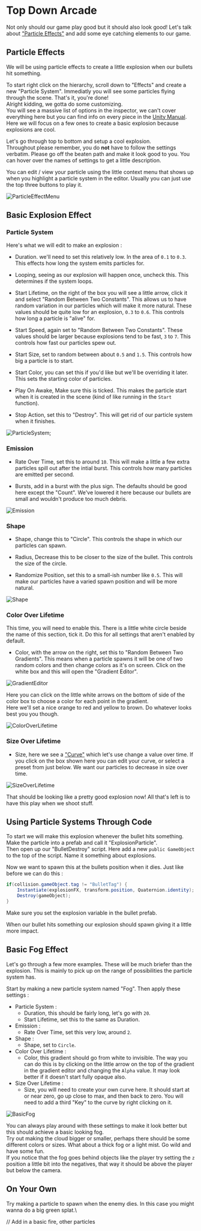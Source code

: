 # Top Down Arcade

Not only should our game play good but it should also look good! Let's talk about ["Particle Effects"](https://docs.unity3d.com/Manual/ParticleSystems.html) and add some eye catching elements to our game.

## Particle Effects

We will be using particle effects to create a little explosion when our bullets hit something.

To start right click on the hierarchy, scroll down to "Effects" and create a new "Particle System". Immediatly you will see some particles flying through the scene. That's it, you're done!\
Alright kidding, we gotta do some customizing.\
You will see a massive list of options in the inspector, we can't cover everything here but you can find info on every piece in the [Unity Manual](https://docs.unity3d.com/Manual/). Here we will focus on a few ones to create a basic explosion because explosions are cool.

Let's go through top to bottom and setup a cool explosion.\
Throughout please remember, you do **not** have to follow the settings verbatim. Please go off the beaten path and make it look good to you. You can hover over the names of settings to get a little description.

You can edit / view your particle using the little context menu that shows up when you highlight a particle system in the editor. Usually you can just use the top three buttons to play it.

![ParticleEffectMenu](Images/ParticleEffectMenu.JPG)

## Basic Explosion Effect

### Particle System

Here's what we will edit to make an explosion :

* Duration. we'll need to set this relatively low. In the area of `0.1` to `0.3`. This effects how long the system emits particles for.

* Looping, seeing as our explosion will happen once, uncheck this. This determines if the system loops.

* Start Lifetime, on the right of the box you will see a little arrow, click it and select "Random Between Two Constants". This allows us to have random variation in our particles which will make it more natural. These values should be quite low for an explosion, `0.3` to `0.6`.
This controls how long a particle is "alive" for.

* Start Speed, again set to "Random Between Two Constants". These values should be larger because explosions tend to be fast, `3` to `7`. This controls how fast our particles spew out.

* Start Size, set to random between about `0.5` and `1.5`. This controls how big a particle is to start.

* Start Color, you can set this if you'd like but we'll be overriding it later. This sets the starting color of particles.

* Play On Awake, Make sure this is ticked. This makes the particle start when it is created in the scene (kind of like running in the `Start` function).

* Stop Action, set this to "Destroy". This will get rid of our particle system when it finishes.

![ParticleSystem](Images/ParticleSystem.JPG);

### Emission

* Rate Over Time, set this to around `10`. This will make a little a few extra particles spill out after the intial burst. This controls how many particles are emitted per second.

* Bursts, add in a burst with the plus sign. The defaults should be good here except the "Count". We've lowered it here because our bullets are small and wouldn't produce too much debris.

![Emission](Images/Emission.JPG)

### Shape

* Shape, change this to "Circle". This controls the shape in which our particles can spawn.

* Radius, Decrease this to be closer to the size of the bullet. This controls the size of the circle.

* Randomize Position, set this to a small-ish number like `0.5`. This will make our particles have a varied spawn position and will be more natural.

![Shape](Images/Shape.JPG)

### Color Over Lifetime

This time, you will need to enable this. There is a little white circle beside the name of this section, tick it. Do this for all settings that aren't enabled by default.

* Color, with the arrow on the right, set this to "Random Between Two Gradients". This means when a particle spawns it will be one of two random colors and then change colors as it's on screen. Click on the white box and this will open the "Gradient Editor".

![GradientEditor](Images/GradientEditor.JPG)

Here you can click on the little white arrows on the bottom of side of the color box to choose a color for each point in the gradient.\
Here we'll set a nice orange to red and yellow to brown. Do whatever looks best you you though.

![ColorOverLifetime](Images/ColorOverLifetime.JPG)

### Size Over Lifetime

* Size, here we see a ["Curve"](https://docs.unity3d.com/Manual/animeditor-AnimationCurves.html) which let's use change a value over time. If you click on the box shown here you can edit your curve, or select a preset from just below. We want our particles to decrease in size over time.

![SizeOverLifetime](Images/SizeOverLifetime.JPG)

That should be looking like a pretty good explosion now! All that's left is to have this play when we shoot stuff.

## Using Particle Systems Through Code

To start we will make this explosion whenever the bullet hits something.\
Make the particle into a prefab and call it "ExplosionParticle".\
Then open up our "BulletDestroy" script. Here add a new `public GameObject` to the top of the script. Name it something about explosions.

Now we want to spawn this at the bullets position when it dies. Just like before we can do this :

```csharp
if(collision.gameObject.tag != "BulletTag") {
	Instantiate(explosionFX, transform.position, Quaternion.identity);
	Destroy(gameObject);
}
```

Make sure you set the explosion variable in the bullet prefab.

When our bullet hits something our explosion should spawn giving it a little more impact.

## Basic Fog Effect

Let's go through a few more examples. These will be much briefer than the explosion. This is mainly to pick up on the range of possibilities the particle system has.

Start by making a new particle system named "Fog". Then apply these settings :

* Particle System :
	* Duration, this should be fairly long, let's go with `20`. 
	* Start Lifetime, set this to the same as Duration.
* Emission :
	* Rate Over Time, set this very low, around `2`.
* Shape :
	* Shape, set to `Circle`.
* Color Over Lifetime :
	* Color, this gradient should go from white to invisible. The way you can do this is by clicking on the little arrow on the top of the gradient in the gradient editor and changing the `Alpha` value. It may look better if it doesn't start fully opaque also.
* Size Over Lifetime :
	* Size, you will need to create your own curve here. It should start at or near zero, go up close to max, and then back to zero. You will need to add a third "Key" to the curve by right clicking on it.

![BasicFog](Images/BasicFog.JPG)

You can always play around with these settings to make it look better but this should achieve a basic looking fog.\
Try out making the cloud bigger or smaller, perhaps there should be some different colors or sizes. What about a thick fog or a light mist. Go wild and have some fun.\
If you notice that the fog goes behind objects like the player try setting the `z` position a little bit into the negatives, that way it should be above the player but below the camera.

## On Your Own

Try making a particle to spawn when the enemy dies. In this case you might wanna do a big green splat.\

// Add in a basic fire, other particles